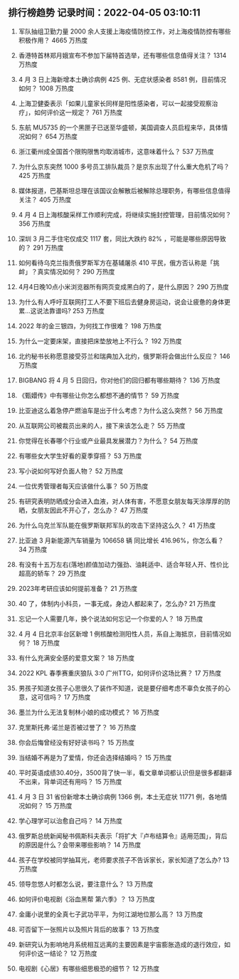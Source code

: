 
## 排行榜趋势 记录时间：2022-04-05 03:10:11
  
  1. 军队抽组卫勤力量 2000 余人支援上海疫情防控工作，对上海疫情防控有哪些积极作用？ 4665 万热度
    
  2. 香港特首林郑月娥宣布不参加下届特首选举，还有哪些信息值得关注？ 1314 万热度
    
  3. 4 月 3 日上海新增本土确诊病例 425 例、无症状感染者 8581 例，目前情况如何？ 1008 万热度
    
  4. 上海卫健委表示「如果儿童家长同样是阳性感染者，可以一起接受观察治疗」，如何评价这一规定？ 761 万热度
    
  5. 东航 MU5735 的一个黑匣子已送至华盛顿，美国调查人员启程来华，具体情况如何？ 654 万热度
    
  6. 浙江衢州成全国首个限购限售均取消城市，这意味着什么？ 537 万热度
    
  7. 为什么京东突然 1000 多号员工排队裁员？是京东出现了什么重大危机了吗？ 425 万热度
    
  8. 媒体报道，巴基斯坦总理在该国议会解散后被解除总理职务，有哪些信息值得关注？ 405 万热度
    
  9. 4 月 4 日上海核酸采样工作顺利完成，将继续实施封控管理，目前情况如何？ 356 万热度
    
  10. 深圳 3 月二手住宅仅成交 1117 套，同比大跌约 82% ，可能是哪些原因导致的？ 291 万热度
    
  11. 如何看待乌克兰指责俄罗斯军方在基辅屠杀 410 平民，俄方否认称是「挑衅」？真实情况如何？ 290 万热度
    
  12. 4月4日晚10点小米浏览器所有网页变成黑白的了，是什么原因？ 290 万热度
    
  13. 为什么有人呼吁互联网打工人不要下班后去健身房运动，说会让疲惫的身体更累…这说法靠谱吗? 253 万热度
    
  14. 2022 年的金三银四，为何找工作很难？ 198 万热度
    
  15. 为什么一定要床架，直接把床垫放地上不行么？ 192 万热度
    
  16. 北约秘书长称愿意接受芬兰和瑞典加入北约，俄罗斯将会做出什么反应？ 146 万热度
    
  17. BIGBANG 将 4 月 5 日回归，你对他们的回归都有哪些期待？ 136 万热度
    
  18. 《甄嬛传》中有哪些让你怎么都想不通的情节？ 59 万热度
    
  19. 比亚迪这么着急停产燃油车是出于什么考虑？为什么这么突然？ 56 万热度
    
  20. 从互联网公司被裁员出来的人，接下来该怎么走？ 55 万热度
    
  21. 你觉得在长春哪个行业或产业最具发展潜力？为什么？ 54 万热度
    
  22. 有哪些女大学生好看的夏季穿搭？ 53 万热度
    
  23. 写小说如何写好负面人物？ 52 万热度
    
  24. 一位优秀管理者每天应该做什么事？ 50 万热度
    
  25. 有研究表明防晒成分会进入血液，对人体有害，不愿意女朋友每天涂厚厚的防晒，女朋友因此不开心了，怎么办？ 47 万热度
    
  26. 为什么乌克兰军队能在俄罗斯联邦军队的攻击下坚持这么久？ 41 万热度
    
  27. 比亚迪 3 月新能源汽车销量为 106658 辆 同比增长 416.96%，你怎么看？ 34 万热度
    
  28. 有没有十五万左右(落地)颜值加动力强劲、油耗适中、适合年轻人开、性价比超高的轿车？ 29 万热度
    
  29. 2023年考研应该如何提前准备？ 21 万热度
    
  30. 40 了，体制内小科员，一事无成，身边人都起来了，怎么办? 21 万热度
    
  31. 忘记一个人需要几年，换个说法如何忘记一个你爱的人？ 18 万热度
    
  32. 4 月 4 日北京丰台区新增 1 例核酸检测阳性人员，系自上海抵京，目前情况如何？ 18 万热度
    
  33. 有什么充满安全感的爱意文案？ 18 万热度
    
  34. 2022 KPL 春季赛重庆狼队 3:0 广州TTG，如何评价这场比赛？ 17 万热度
    
  35. 男孩子知道女孩子心思很久了装作不知道，说是要仔细考虑不辜负女孩子的心意，这可信吗？ 17 万热度
    
  36. 墨兰为什么无法复制林小娘的成功模式？ 16 万热度
    
  37. 克里斯托弗·诺兰是否被过誉了？ 16 万热度
    
  38. 你会后悔曾经没有好好读书吗？ 15 万热度
    
  39. 当结婚不再是为了爱情，你还会选择结婚吗？ 15 万热度
    
  40. 平时英语成绩30.40分，3500背了快一半，看文章单词都认识但是很多都翻译不出来，背单词还有用吗？ 15 万热度
    
  41. 4 月 3 日 31 省份新增本土确诊病例 1366 例，本土无症状 11771 例，各地情况如何？ 15 万热度
    
  42. 学心理学可以治愈自己吗？ 14 万热度
    
  43. 俄罗斯总统新闻秘书佩斯科夫表示「将扩大『卢布结算令』适用范围」，背后的原因是什么？会带来哪些影响？ 14 万热度
    
  44. 孩子在学校被同学抽耳光，老师要求孩子不告诉家长，家长知道了怎么办? 13 万热度
    
  45. 领导忽悠人时都怎么说，要注意什么？ 13 万热度
    
  46. 如何评价电视剧《浴血黑帮 第六季》？ 13 万热度
    
  47. 金庸小说里的全真七子武功平平，为何江湖地位那么高？ 13 万热度
    
  48. 可否留下一张照片以及照片背后的故事？ 13 万热度
    
  49. 新研究认为影响地月系统相互远离的主要因素是宇宙膨胀造成的退行效应，如何评价这一结论？ 12 万热度
    
  50. 电视剧《心居》有哪些细思极恐的细节？ 12 万热度
    